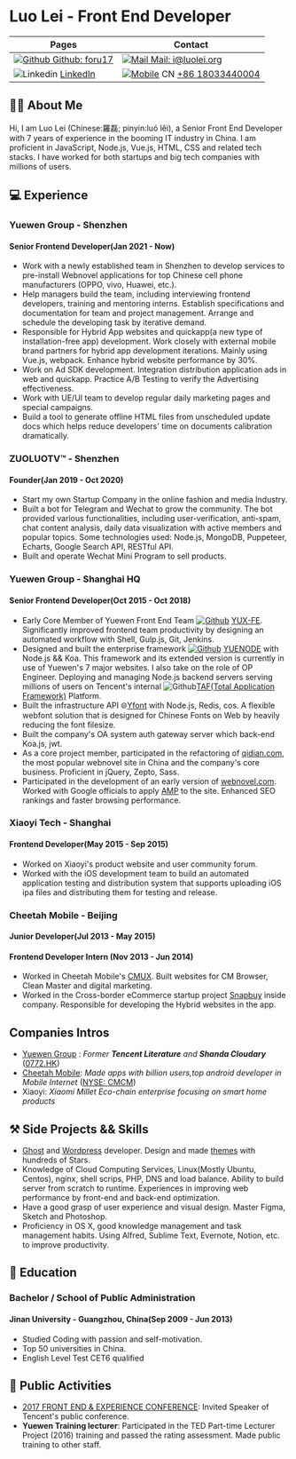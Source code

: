 
# Luo Lei - Front End Developer  

|  Pages     | Contact |
| ----------- | ----------- | 
|  [![Github](https://static.is26.com/tmp/icons/github.svg)](https://github.com/foru17)[ Github: foru17](https://github.com/foru17)      |  [![Mail](https://static.is26.com/tmp/icons/gmail.svg)](mailto:i@luolei.org)[ Mail: i@luolei.org](mailto:i@luolei.org)    | 
| ![Linkedin](https://static.is26.com/tmp/icons/linkedin.svg?ver=1) [LinkedIn](https://www.linkedin.com/in/luoleiorg/) |[![Mobile](https://static.is26.com/tmp/icons/iphone.svg)](https://github.com/foru17) CN [+86 18033440004](tel:+18033440004)   |

## 👨‍🚀 About Me

Hi, I am Luo Lei (Chinese:羅磊; pinyin:luó lěi), a Senior Front End Developer with 7 years of experience in the booming IT industry in China. I am proficient in JavaScript, Node.js, Vue.js, HTML, CSS and related tech stacks. I have worked for both startups and big tech companies with millions of users.

## 💻 Experience

### Yuewen Group - Shenzhen

#### Senior Frontend Developer(Jan 2021 - Now)

* Work with a newly established team in Shenzhen to develop services to pre-install Webnovel applications for top Chinese cell phone manufacturers (OPPO, vivo, Huawei, etc.).
* Help managers build the team, including interviewing frontend developers, training and mentoring interns. Establish specifications and documentation for team and project management. Arrange and schedule the developing task by iterative demand.
* Responsible for Hybrid App websites and quickapp(a new type of installation-free app) development. Work closely with external mobile brand partners for hybrid app development iterations. Mainly using Vue.js, webpack. Enhance hybrid website performance by 30%.
* Work on Ad SDK development. Integration distribution application ads in web and quickapp. Practice A/B Testing to verify the Advertising effectiveness.
* Work with UE/UI team to develop regular daily marketing pages and special campaigns.
* Build a tool to generate offline HTML files from unscheduled update docs which helps reduce developers' time on documents calibration dramatically.

### ZUOLUOTV™ - Shenzhen

#### Founder(Jan 2019 - Oct 2020)

* Start my own Startup Company in the online fashion and media Industry.
* Built a bot for Telegram and Wechat to grow the community. The bot provided various functionalities, including user-verification, anti-spam, chat content analysis, daily data visualization with active members and popular topics. Some technologies used: Node.js, MongoDB, Puppeteer, Echarts, Google Search API, RESTful API.
* Built and operate Wechat Mini Program to sell products.

### Yuewen Group - Shanghai HQ

#### Senior Frontend Developer(Oct 2015 - Oct 2018)
* Early Core Member of Yuewen Front End Team [![Github](https://static.is26.com/tmp/icons/github.svg)](https://github.com/foru17) [YUX-FE](https://github.com/yued-fe). Significantly improved frontend team productivity by designing an automated workflow with Shell, Gulp.js, Git, Jenkins. 
* Designed and built the enterprise framework [![Github](https://static.is26.com/tmp/icons/github.svg)](https://github.com/foru17) [YUENODE](https://github.com/yued-fe/yuenode) with Node.js && Koa. This framework and its extended version is currently in use of Yuewen's 7 major websites. I also take on the role of OP Engineer. Deploying and managing Node.js backend servers serving millions of users on Tencent's internal ![Github](https://static.is26.com/tmp/icons/github.svg)[TAF(Total Application Framework)](https://github.com/gamegrd/taf) Platform.
* Built the infrastructure API 🌐[Yfont](https://webfont.yuewen.com/) with Node.js, Redis, cos. A flexible webfont solution that is designed for Chinese Fonts on Web by heavily reducing the font filesize.
* Built the company's OA system auth gateway server which back-end Koa.js, jwt.
* As a core project member, participated in the refactoring of [qidian.com](https://www.qidian.com/), the most popular webnovel site in China and the company's core business. Proficient in jQuery, Zepto, Sass.
* Participated in the development of an early version of [webnovel.com](https://www.webnovel.com/). Worked with Google officials to apply [AMP](https://amp.dev/) to the site. Enhanced SEO rankings and faster browsing performance.

### Xiaoyi Tech - Shanghai

#### Frontend Developer(May 2015 - Sep 2015)
* Worked on Xiaoyi's product website and user community forum.
* Worked with the iOS development team to build an automated application testing and distribution system that supports uploading iOS ipa files and distributing them for testing and release.

### Cheetah Mobile - Beijing

#### Junior Developer(Jul 2013 - May 2015)
#### Frontend Developer Intern (Nov 2013 - Jun 2014)

* Worked in Cheetah Mobile's [CMUX](https://cmux.cmcm.com/). Built websites for CM Browser, Clean Master and digital marketing.
* Worked in the Cross-border eCommerce startup project [Snapbuy](https://apkpure.com/snapbuy-app/com.snapbuy.mobileappmarket) inside company. Responsible for developing the Hybrid websites in the app. 

## Companies Intros
* [Yuewen Group](https://ir.yuewen.com/en/index.html) : *Former **Tencent Literature** and **Shanda Cloudary*** ([0772.HK](https://finance.yahoo.com/quote/0772.HK))
* [Cheetah Mobile](https://www.cmcm.com/en/): *Made apps with billion users,top android developer in Mobile Internet* ([NYSE: CMCM](https://finance.yahoo.com/quote/CMCM))
* Xiaoyi: *Xiaomi Millet Eco-chain enterprise focusing on smart home products*

## ⚒️ Side Projects && Skills

* [Ghost](https://ghost.org/) and [Wordpress]() developer. Design and made [themes](https://github.com/foru17/Yasuko) with hundreds of Stars.
* Knowledge of Cloud Computing Services, Linux(Mostly Ubuntu, Centos), nginx, shell scrips, PHP, DNS and load balance. Ability to build server from scratch to runtime. Experiences in improving web performance by front-end and back-end optimization.
* Have a good grasp of user experience and visual design. Master Figma, Sketch and Photoshop.
* Proficiency in OS X, good knowledge management and task management habits. Using Alfred, Sublime Text, Evernote, Notion, etc. to improve productivity.

## 🏫 Education

### Bachelor / School of Public Administration 

#### Jinan University - Guangzhou, China(Sep 2009 - Jun 2013)
* Studied Coding with passion and self-motivation.
* Top 50 universities in China.
* English Level Test CET6 qualified

## 📢 Public Activities 

* [2017 FRONT END & EXPERIENCE CONFERENCE](https://feexp.org/shenzhen/): Invited Speaker of Tencent's public conference.
* **Yuewen Training lecturer**: Participated in the TED Part-time Lecturer Project (2016) training and passed the rating assessment. Made public training to other staff.

